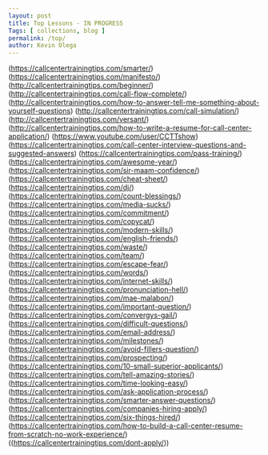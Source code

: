```yaml
--- 
layout: post 
title: Top Lessons - IN PROGRESS
Tags: [ collections, blog ]
permalink: /top/ 
author: Kevin Olega 
--- 
```

(https://callcentertrainingtips.com/smarter/)
(https://callcentertrainingtips.com/manifesto/)
(http://callcentertrainingtips.com/beginner/)
(http://callcentertrainingtips.com/call-flow-complete/)
(http://callcentertrainingtips.com/how-to-answer-tell-me-something-about-yourself-questions)
(http://callcentertrainingtips.com/call-simulation/)
(http://callcentertrainingtips.com/versant/)
(http://callcentertrainingtips.com/how-to-write-a-resume-for-call-center-application/)
(https://www.youtube.com/user/CCTTshow)
(https://callcentertrainingtips.com/call-center-interview-questions-and-suggested-answers)
(https://callcentertrainingtips.com/pass-training/)
(https://callcentertrainingtips.com/awesome-year/)
(https://callcentertrainingtips.com/sir-maam-confidence/)
(https://callcentertrainingtips.com/cheat-sheet/)
(https://callcentertrainingtips.com/dj/)
(https://callcentertrainingtips.com/count-blessings/)
(https://callcentertrainingtips.com/media-sucks/)
(https://callcentertrainingtips.com/commitment/)
(https://callcentertrainingtips.com/copycat/)
(https://callcentertrainingtips.com/modern-skills/)
(https://callcentertrainingtips.com/english-friends/)
(https://callcentertrainingtips.com/waste/)
(https://callcentertrainingtips.com/team/)
(https://callcentertrainingtips.com/escape-fear/)
(https://callcentertrainingtips.com/words/)
(https://callcentertrainingtips.com/internet-skills/)
(https://callcentertrainingtips.com/pronunciation-hell/)
(https://callcentertrainingtips.com/mae-malabon/)
(https://callcentertrainingtips.com/important-question/)
(https://callcentertrainingtips.com/convergys-gail/)
(https://callcentertrainingtips.com/difficult-questions/)
(https://callcentertrainingtips.com/email-address/)
(https://callcentertrainingtips.com/milestones/)
(https://callcentertrainingtips.com/avoid-fillers-question/)
(https://callcentertrainingtips.com/prospecting/)
(https://callcentertrainingtips.com/10-small-superior-applicants/)
(https://callcentertrainingtips.com/tell-amazing-stories/)
(https://callcentertrainingtips.com/time-looking-easy/)
(https://callcentertrainingtips.com/ask-application-process/)
(https://callcentertrainingtips.com/smarter-answer-questions/)
(https://callcentertrainingtips.com/companies-hiring-apply/)
(https://callcentertrainingtips.com/six-things-hired/)
(https://callcentertrainingtips.com/how-to-build-a-call-center-resume-from-scratch-no-work-experience/)
((https://callcentertrainingtips.com/dont-apply/))